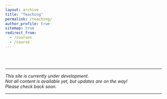 ```yaml
---
layout: archive
title: "Teaching"
permalink: /teaching/
author_profile: true
sitemap: true
redirect_from:
  - /courses
  - /course
---
```




<br>
<br>
<hr>

*This site is currently under development.
<br>Not all content is available yet, but updates are on the way!
<br >Please check back soon.*

<hr>